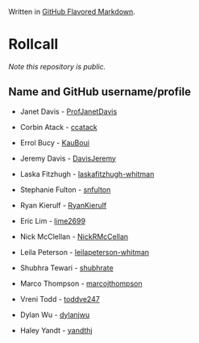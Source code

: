 Written in [GitHub Flavored Markdown](https://help.github.com/articles/github-flavored-markdown).

Rollcall
========

_Note this repository is public._

Name and GitHub username/profile
--------------------------------
* Janet Davis - [ProfJanetDavis](https://github.com/ProfJanetDavis)

* Corbin Atack - [ccatack](https://github.com/ccatack)
* Errol Bucy - [KauBoui](https://github.com/KauBoui)
* Jeremy Davis - [DavisJeremy](https://github.com/DavisJeremy)
* Laska Fitzhugh - [laskafitzhugh-whitman](https://github.com/laskafitzhugh-whitman)
* Stephanie Fulton - [snfulton](https://github.com/snfulton)
* Ryan Kierulf - [RyanKierulf](https://github.com/RyanKierulf)
* Eric Lim - [lime2699](https://github.com/lime2699)
* Nick McClellan - [NickRMcCellan](https://github.com/NickRMcCellan)
* Leila Peterson - [leilapeterson-whitman](https://github.com/leilapeterson-whitman)
* Shubhra Tewari - [shubhrate](https://github.com/shubhrate)
* Marco Thompson - [marcojthompson](https://github.com/marcojthompson)
* Vreni Todd - [toddve247](http://github.com/toddve247)
* Dylan Wu - [dylanjwu](https://github.com/dylanjwu)
* Haley Yandt - [yandthj](https://github.com/yandthj)